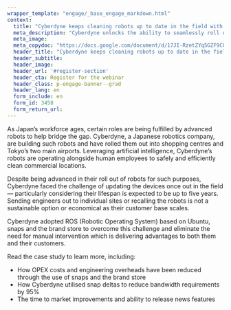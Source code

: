```yaml
---
wrapper_template: "engage/_base_engage_markdown.html"
context:
  title: "Cyberdyne keeps cleaning robots up to date in the field with snaps"
  meta_description: "Cyberdyne unlocks the ability to seamlessly roll out software updates to robots in the field by switching to snaps"
  meta_image: 
  meta_copydoc: "https://docs.google.com/document/d/17JI-RzetZYq5GZF9COAuh-uHG2yHI2pGy25ePdfA9Qk/edit"
  header_title: "Cyberdyne keeps cleaning robots up to date in the field with snaps"
  header_subtitle: 
  header_image:
  header_url: '#register-section'
  header_cta: Register for the webinar
  header_class: p-engage-banner--grad
  header_lang: en
  form_include: en
  form_id: 3458
  form_return_url:
---
```


As Japan&rsquo;s workforce ages, certain roles are being fulfilled by advanced robots to help bridge the gap. Cyberdyne, a Japanese robotics company, are building such robots and have rolled them out into shopping centres and Tokyo&rsquo;s two main airports. Leveraging artificial intelligence, Cyberdyne&rsquo;s robots are operating alongside human employees to safely and efficiently clean commercial locations.

Despite being advanced in their roll out of robots for such purposes, Cyberdyne faced the challenge of updating the devices once out in the field &mdash; particularly considering their lifespan is expected to be up to five years. Sending engineers out to individual sites or recalling the robots is not a sustainable option or economical as their customer base scales.

Cyberdyne adopted ROS (Robotic Operating System) based on Ubuntu, snaps and the brand store to overcome this challenge and eliminate the need for manual intervention which is delivering advantages to both them and their customers.

Read the case study to learn more, including:

- How OPEX costs and engineering overheads have been reduced through the use of snaps and the brand store
- How Cyberdyne utilised snap deltas to reduce bandwidth requirements by 95%
- The time to market improvements and ability to release news features
